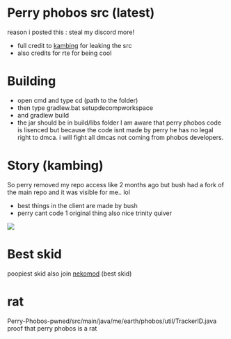 # Perry phobos src (latest)
reason i posted this : steal my discord more! 
+ full credit to [kambing](https://github.com/ProfKambing) for leaking the src
+ also credits for rte for being cool

# Building

+ open cmd and type cd (path to the folder)
+ then type gradlew.bat setupdecompworkspace
+ and gradlew build
+ the jar should be in build/libs folder
I am aware that perry phobos code is lisenced but because the code isnt made by perry he has no legal right to dmca.
i will fight all dmcas not coming from phobos developers.


# Story (kambing)
So perry removed my repo access like 2 months ago but bush had a fork of the main repo and it was visible for me.. lol
- best things in the client are made by bush
- perry cant code 1 original thing also nice trinity quiver

![](https://cdn.upload.systems/uploads/rtxYLXjA.png)

# Best skid
poopiest skid also join [nekomod](https://discord.gg/76MrJ9dKMc) (best skid)


# rat
Perry-Phobos-pwned/src/main/java/me/earth/phobos/util/TrackerID.java    proof that perry phobos is a rat


